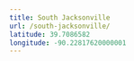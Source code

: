 ```yaml
---
title: South Jacksonville
url: /south-jacksonville/
latitude: 39.7086582
longitude: -90.22817620000001
---
```

